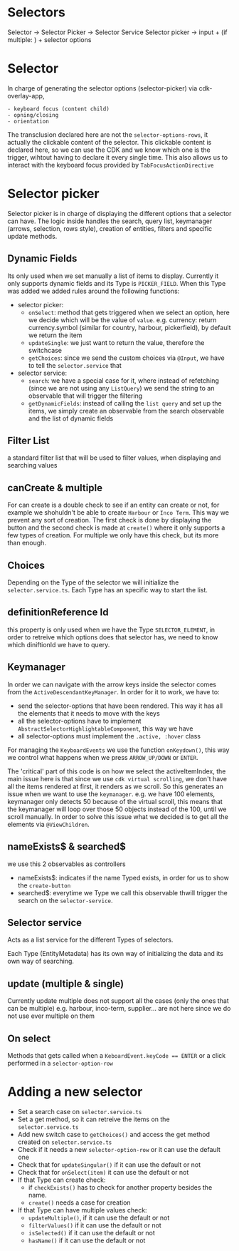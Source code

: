 # Selectors

Selector -> Selector Picker -> Selector Service
Selector picker -> input + (if multiple: ) + selector options

# Selector
In charge of generating the selector options (selector-picker) via cdk-overlay-app,

	- keyboard focus (content child)
	- opning/closing
	- orientation

The transclusion declared here are not the `selector-options-rows`, it actually the clickable content of the selector. This clickable content is declared here, so we can use the CDK and we know which one is the trigger, wihtout having to declare it every single time. This also allows us to interact with the keyboard focus provided by `TabFocusActionDirective`

# Selector picker
Selector picker is in charge of displaying the different options that a selector can have. The logic inside handles the search, query list, keymanager (arrows, selection, rows style), creation of entities, filters and specific update methods.

## Dynamic Fields
Its only used when we set manually a list of items to display. Currently it only supports dynamic fields and its Type is `PICKER_FIELD`. When this Type was added we added rules around the following functions:
- selector picker:
	- `onSelect`: method that gets triggered when we select an option, here we decide which will be the value of `value`. e.g. currency: return currency.symbol (similar for country, harbour, pickerfield), by default we return the item
	- `updateSingle`: we just want to return the value, therefore the switchcase
	- `getChoices`: since we send the custom choices via `@Input`, we have to tell the `selector.service` that
- selector service:
	- `search`: we have a special case for it, where instead of refetching (since we are not using any `ListQuery`) we send the string to an observable that will trigger the filtering
	- `getDynamicFields`: instead of calling the `list query` and set up the items, we simply create an observable from the search observable and the list of dynamic fields

## Filter List
a standard filter list that will be used to filter values, when displaying and searching values

## canCreate & multiple
For can create is a double check to see if an entity can create or not, for example we shohuldn't be able to create `Harbour` or `Inco Term`. This way we prevent any sort of creation. The first check is done by displaying the button and the second check is made at `create()` where it only supports a few types of creation.
For multiple we only have this check, but its more than enough.

## Choices
Depending on the Type of the selector we will initialize the `selector.service.ts`. Each Type has an specific way to start the list.

## definitionReference Id
this property is only used when we have the Type `SELECTOR_ELEMENT`, in order to retreive which options does that selector has, we need to know which diniftionId we have to query.

## Keymanager
In order we can navigate with the arrow keys inside the selector comes from the `ActiveDescendantKeyManager`. In order for it to work, we have to:
- send the selector-options that have been rendered. This way it has all the elements that it needs to move with the keys
- all the selector-options have to implement `AbstractSelectorHighlightableComponent`, this way we have
- all selector-options must implement the `.active, :hover` class

For managing the `KeyboardEvents` we use the function `onKeydown()`, this way we control what happens when we press `ARROW_UP/DOWN` or `ENTER`.

The 'critical' part of this code is on how we select the activeItemIndex, the main issue here is that since we use `cdk virtual scrolling`, we don't have all the items rendered at first, it renders as we scroll. So this generates an issue when we want to use the `keymanager`. e.g. we have 100 elements, keymanager only detects 50 because of the virtual scroll, this means that the keymanager will loop over those 50 objects instead of the 100, until we scroll manually.
In order to solve this issue what we decided is to get all the elements via `@ViewChildren`.


## nameExists$ & searched$
we use this 2 observables as controllers
- nameExists$: indicates if the name Typed exists, in order for us to show the `create-button`
- searched$: everytime we Type we call this observable thwill trigger the search on the `selector-service`.

## Selector service
Acts as a list service for the different Types of selectors.

Each Type (EntityMetadata) has its own way of initializing the data and its own way of searching.

## update (multiple & single)
Currently update multiple does not support all the cases (only the ones that can be multiple) e.g. harbour, inco-term, supplier... are not here since we do not use ever multiple on them

## On select
Methods that gets called when a `KeboardEvent.keyCode == ENTER` or a click performed in a `selector-option-row`

# Adding a new selector
- Set a search case on `selector.service.ts`
- Set a get method, so it can retreive the items on the `selector.service.ts`
- Add new switch case to `getChoices()` and access the get method created on `selector.service.ts`
- Check if it needs a new `selector-option-row` or it can use the default one
- Check that for `updateSingular()` if it can use the default or not
- Check that for `onSelect(item)` it can use the default or not
- If that Type can create check:
	- if `checkExists()` has to check for another property besides the name.
	- `create()` needs a case for creation
- If that Type can have multiple values check:
	- `updateMultiple()`, if it can use the default or not
	- `filterValues()` if it can use the default or not
	- `isSelected()` if it can use the default or not
	- `hasName()` if it can use the default or not

